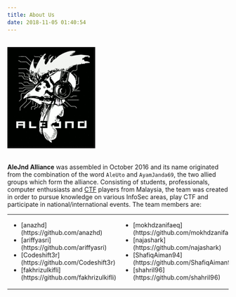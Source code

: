 ```yaml
---
title: About Us
date: 2018-11-05 01:40:54
---
```


<br>![logo](/uploads/output.gif)

<br>**AleJnd Alliance** was assembled in October 2016 and its name originated from the combination of the word `AleUto` and `AyamJanda69`, the two allied groups which form the alliance. Consisting of students, professionals, computer enthusiasts and [CTF](https://ctftime.org/ctf-wtf/) players from Malaysia, the team was created in order to pursue knowledge on various InfoSec areas, play CTF and participate in national/international events. The team members are:

<table style="box-shadow: none;"><tr><td><ul><li>[anazhd](https://github.com/anazhd)</li><li>[ariffyasri](https://github.com/ariffyasri)</li><li>[Codeshift3r](https://github.com/Codeshift3r)</li><li>[fakhrizulkifli](https://github.com/fakhrizulkifli)</li></ul></td><td><ul><li>[mokhdzanifaeq](https://github.com/mokhdzanifaeq)</li><li>[najashark](https://github.com/najashark)</li><li>[ShafiqAiman94](https://github.com/ShafiqAiman94)</li><li>[shahril96](https://github.com/shahril96)</li></ul></td></tr></table>